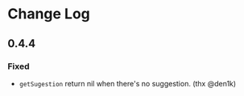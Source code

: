 # Change Log

## 0.4.4
### Fixed
- `getSugestion` return nil when there's no suggestion. (thx @den1k)
